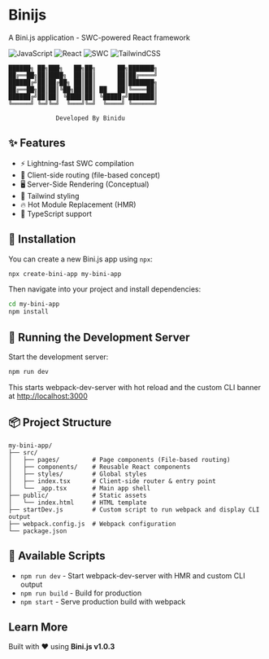 # Binijs

A Bini.js application - SWC-powered React framework

![JavaScript](https://img.shields.io/badge/JavaScript-f1e05a?style=for-the-badge\&logo=javascript\&logoColor=white) ![React](https://img.shields.io/badge/React-61DAFB?style=for-the-badge\&logo=react\&logoColor=white) ![SWC](https://img.shields.io/badge/SWC-FF3E00?style=for-the-badge\&logoColor=white) ![TailwindCSS](https://img.shields.io/badge/TailwindCSS-38B2AC?style=for-the-badge\&logo=tailwind-css\&logoColor=white)

```
██████╗ ██╗███╗   ██╗██╗      ██╗███████╗
██╔══██╗██║████╗  ██║██║      ██║██╔════╝
██████╔╝██║██╔██╗ ██║██║      ██║███████╗
██╔══██╗██║██║╚██╗██║██║ ██   ██║╚════██║
██████╔╝██║██║ ╚████║██║ ╚█████╔╝███████║
╚═════╝ ╚═╝╚═╝  ╚═══╝╚═╝  ╚════╝ ╚══════╝

             Developed By Binidu
```

## ✨ Features

* ⚡ Lightning-fast SWC compilation
* 🔄 Client-side routing (file-based concept)
* 🖥️ Server-Side Rendering (Conceptual)
* 🎨 Tailwind styling
* 🔥 Hot Module Replacement (HMR)
* 📘 TypeScript support

## 🚀 Installation

You can create a new Bini.js app using `npx`:

```bash
npx create-bini-app my-bini-app
```

Then navigate into your project and install dependencies:

```bash
cd my-bini-app
npm install
```

## 🚀 Running the Development Server

Start the development server:

```bash
npm run dev
```

This starts webpack-dev-server with hot reload and the custom CLI banner at [http://localhost:3000](http://localhost:3000)

## 📦 Project Structure

```
my-bini-app/
├── src/
│   ├── pages/         # Page components (File-based routing)
│   ├── components/    # Reusable React components
│   ├── styles/        # Global styles
│   ├── index.tsx      # Client-side router & entry point
│   └── _app.tsx       # Main app shell
├── public/            # Static assets
│   └── index.html     # HTML template
├── startDev.js        # Custom script to run webpack and display CLI output
├── webpack.config.js  # Webpack configuration
└── package.json
```

## 📝 Available Scripts

* `npm run dev` - Start webpack-dev-server with HMR and custom CLI output
* `npm run build` - Build for production
* `npm start` - Serve production build with webpack

## Learn More

Built with ❤️ using **Bini.js v1.0.3**
